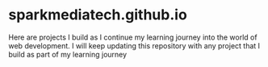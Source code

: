 # sparkmediatech.github.io
Here are projects I build as I continue my learning journey into the world of web development. I will keep updating this repository with any project that I build as part of my learning journey
